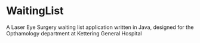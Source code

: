 # WaitingList
A Laser Eye Surgery waiting list application written in Java, designed for the Opthamology department at Kettering General Hospital
